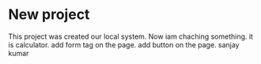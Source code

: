 # New project
 This project was created our local system.
 Now  iam chaching something.
 it is calculator.
 add form tag on the page.
 add button on the page.
sanjay
kumar

